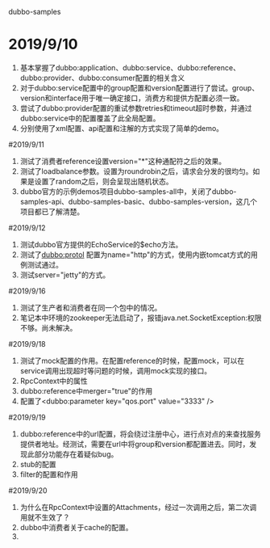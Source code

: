 dubbo-samples

# 2019/9/10
1. 基本掌握了dubbo:application、dubbo:service、dubbo:reference、dubbo:provider、dubbo:consumer配置的相关含义
2. 对于dubbo:service配置中的group配置和version配置进行了尝试。group、version和interface用于唯一确定接口，消费方和提供方配置必须一致。
3. 尝试了dubbo:provider配置的重试参数retries和timeout超时参数，并通过dubbo:service中的配置覆盖了此全局配置。
4. 分别使用了xml配置、api配置和注解的方式实现了简单的demo。

#2019/9/11
1. 测试了消费者reference设置version="*"这种通配符之后的效果。
2. 测试了loadbalance参数。设置为roundrobin之后，请求会分发的很均匀。如果是设置了random之后，则会呈现出随机状态。
3. dubbo官方的示例demos项目dubbo-samples-all中，关闭了dubbo-samples-api、dubbo-samples-basic、dubbo-samples-version，这几个项目都已了解清楚。


#2019/9/12

1. 测试dubbo官方提供的EchoService的$echo方法。
2. 测试了<dubbo:protol> 配置为name="http"的方式，使用内嵌tomcat方式的用例测试通过。
3. 测试server="jetty"的方式。


#2019/9/16

1. 测试了生产者和消费者在同一个包中的情况。
2. 笔记本中环境的zookeeper无法启动了，报错java.net.SocketException:权限不够。尚未解决。


#2019/9/18
1. 测试了mock配置的作用。在配置reference的时候，配置mock，可以在service调用出现超时等问题的时候，调用mock实现的接口。
2. RpcContext中的属性
3. dubbo:reference中merger="true"的作用
4. 配置了<dubbo:parameter key="qos.port" value="3333" />

#2019/9/19

1. dubbo:reference中的url配置，将会绕过注册中心，进行点对点的来查找服务提供者地址。经测试，需要在url中将group和version都配置进去。同时，发现此部分功能存在着疑似bug。
2. stub的配置
3. filter的配置和作用

#2019/9/20

1. 为什么在RpcContext中设置的Attachments，经过一次调用之后，第二次调用就不生效了？
2. dubbo中消费者关于cache的配置。
3. 



